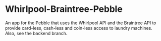 # Whirlpool-Braintree-Pebble
An app for the Pebble that uses the Whirlpool API and the Braintree API to provide card-less, cash-less and coin-less access to laundry machines. Also, see the backend branch.

